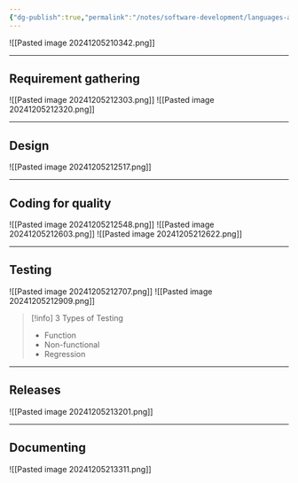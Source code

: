 ```yaml
---
{"dg-publish":true,"permalink":"/notes/software-development/languages-and-frameworks/full-stack-javascript-course-by-ibm-coursera/001-introduction-to-software-engineering/module-1-sdlc-software-development-lifecycle/003-building-quality-software/","tags":["programming","softwareengineering","softwaredevelopment","SDLC"],"created":"2025-07-13T15:24:50.240+08:00"}
---
```



![[Pasted image 20241205210342.png]]

---

## Requirement gathering

![[Pasted image 20241205212303.png]]
![[Pasted image 20241205212320.png]]

---

## Design

![[Pasted image 20241205212517.png]]

---

## Coding for quality

![[Pasted image 20241205212548.png]]
![[Pasted image 20241205212603.png]]
![[Pasted image 20241205212622.png]]

---

## Testing

![[Pasted image 20241205212707.png]]
![[Pasted image 20241205212909.png]]

> [!info] 3 Types of Testing
>
> - Function
> - Non-functional
> - Regression

---

## Releases

![[Pasted image 20241205213201.png]]

---

## Documenting

![[Pasted image 20241205213311.png]]
